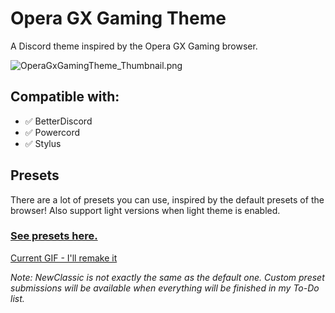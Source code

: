 # Opera GX Gaming Theme

A Discord theme inspired by the Opera GX Gaming browser.

![OperaGxGamingTheme_Thumbnail.png](https://tomrdh.github.io/da-website/screenshots/OperaGxGamingTheme_Thumbnail.png)

## Compatible with:

- ✅ BetterDiscord
- ✅ Powercord
- ✅ Stylus

## Presets

There are a lot of presets you can use, inspired by the default presets of the browser! Also support light versions when light theme is enabled.

### [See presets here.](https://github.com/Tomrdh/discord-addons/tree/master/download-themes-here/OperaGxGamingTheme/presets)

[Current GIF - I'll remake it](https://cdn.discordapp.com/attachments/702611641530843186/864905571211280434/GIF-20210714_182537.gif)

*Note: NewClassic is not exactly the same as the default one. Custom preset submissions will be available when everything will be finished in my To-Do list.*
